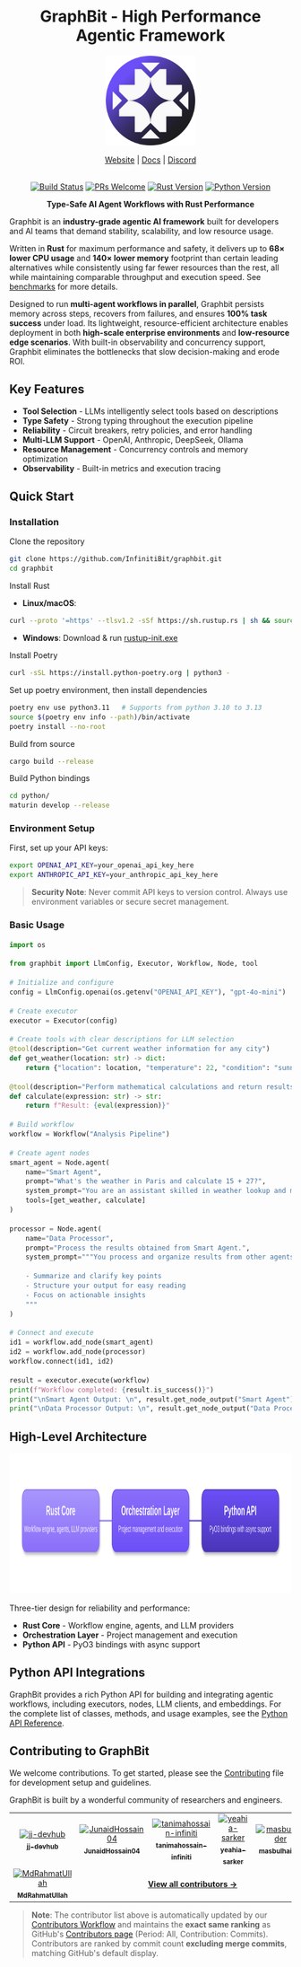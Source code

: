 <div align="center">

# GraphBit - High Performance Agentic Framework

<p align="center">
    <img src="assets/logo(circle).png" width="160px" alt="Logo" />
</p>

<!-- Added placeholders for links, fill it up when the corresponding links are available. -->
<p align="center">
    <a href="https://graphbit.ai/">Website</a> | 
    <a href="https://docs.graphbit.ai/">Docs</a> |
    <a href="https://discord.gg/8TvUK6uf">Discord</a>
    <br /><br />
</p>

[![Build Status](https://img.shields.io/github/actions/workflow/status/InfinitiBit/graphbit/update-docs.yml?branch=main)](https://github.com/InfinitiBit/graphbit/actions/workflows/update-docs.yml)
[![PRs Welcome](https://img.shields.io/badge/PRs-welcome-brightgreen.svg)](https://github.com/InfinitiBit/graphbit/blob/main/CONTRIBUTING.md)
[![Rust Version](https://img.shields.io/badge/rust-1.70+-blue.svg)](https://www.rust-lang.org)
[![Python Version](https://img.shields.io/badge/python-3.10--3.13-blue.svg)](https://www.python.org)

**Type-Safe AI Agent Workflows with Rust Performance**

</div>

Graphbit is an **industry-grade agentic AI framework** built for developers and AI teams that demand stability, scalability, and low resource usage. 

Written in **Rust** for maximum performance and safety, it delivers up to **68× lower CPU usage** and **140× lower memory** footprint than certain leading alternatives while consistently using far fewer resources than the rest, all while maintaining comparable throughput and execution speed. See [benchmarks](benchmarks/report/framework-benchmark-report.md) for more details.

Designed to run **multi-agent workflows in parallel**, Graphbit persists memory across steps, recovers from failures, and ensures **100% task success** under load. Its lightweight, resource-efficient architecture enables deployment in both **high-scale enterprise environments** and **low-resource edge scenarios**. With built-in observability and concurrency support, Graphbit eliminates the bottlenecks that slow decision-making and erode ROI. 

##  Key Features

- **Tool Selection** - LLMs intelligently select tools based on descriptions
- **Type Safety** - Strong typing throughout the execution pipeline
- **Reliability** - Circuit breakers, retry policies, and error handling
- **Multi-LLM Support** - OpenAI, Anthropic, DeepSeek, Ollama
- **Resource Management** - Concurrency controls and memory optimization
- **Observability** - Built-in metrics and execution tracing

##  Quick Start

### Installation
Clone the repository
```bash
git clone https://github.com/InfinitiBit/graphbit.git
cd graphbit
```

Install Rust
- **Linux/macOS**: 
```bash
curl --proto '=https' --tlsv1.2 -sSf https://sh.rustup.rs | sh && source $HOME/.cargo/env`
```  
- **Windows**: Download & run [rustup-init.exe](https://win.rustup.rs/x86_64)  

Install Poetry
```bash
curl -sSL https://install.python-poetry.org | python3 -
```

Set up poetry environment, then install dependencies
```bash
poetry env use python3.11   # Supports from python 3.10 to 3.13
source $(poetry env info --path)/bin/activate
poetry install --no-root
```

Build from source
```bash
cargo build --release
```

Build Python bindings
```bash
cd python/
maturin develop --release
```

### Environment Setup
First, set up your API keys:
```bash
export OPENAI_API_KEY=your_openai_api_key_here
export ANTHROPIC_API_KEY=your_anthropic_api_key_here
```

> **Security Note**: Never commit API keys to version control. Always use environment variables or secure secret management.

### Basic Usage
```python
import os

from graphbit import LlmConfig, Executor, Workflow, Node, tool

# Initialize and configure
config = LlmConfig.openai(os.getenv("OPENAI_API_KEY"), "gpt-4o-mini")

# Create executor
executor = Executor(config)

# Create tools with clear descriptions for LLM selection
@tool(description="Get current weather information for any city")
def get_weather(location: str) -> dict:
    return {"location": location, "temperature": 22, "condition": "sunny"}

@tool(description="Perform mathematical calculations and return results")
def calculate(expression: str) -> str:
    return f"Result: {eval(expression)}"

# Build workflow
workflow = Workflow("Analysis Pipeline")

# Create agent nodes
smart_agent = Node.agent(
    name="Smart Agent",
    prompt="What's the weather in Paris and calculate 15 + 27?",
    system_prompt="You are an assistant skilled in weather lookup and math calculations. Use tools to answer queries accurately.",
    tools=[get_weather, calculate]
)

processor = Node.agent(
    name="Data Processor",
    prompt="Process the results obtained from Smart Agent.",
    system_prompt="""You process and organize results from other agents.

    - Summarize and clarify key points
    - Structure your output for easy reading
    - Focus on actionable insights
    """
)

# Connect and execute
id1 = workflow.add_node(smart_agent)
id2 = workflow.add_node(processor)
workflow.connect(id1, id2)

result = executor.execute(workflow)
print(f"Workflow completed: {result.is_success()}")
print("\nSmart Agent Output: \n", result.get_node_output("Smart Agent"))
print("\nData Processor Output: \n", result.get_node_output("Data Processor"))
```

## High-Level Architecture

<p align="center">
  <img src="assets/architecture.svg" height="250" alt="GraphBit Architecture">
</p>

Three-tier design for reliability and performance:
- **Rust Core** - Workflow engine, agents, and LLM providers
- **Orchestration Layer** - Project management and execution
- **Python API** - PyO3 bindings with async support

## Python API Integrations

GraphBit provides a rich Python API for building and integrating agentic workflows, including executors, nodes, LLM clients, and embeddings. For the complete list of classes, methods, and usage examples, see the [Python API Reference](docs/api-reference/python-api.md).

## Contributing to GraphBit

We welcome contributions. To get started, please see the [Contributing](CONTRIBUTING.md) file for development setup and guidelines.

GraphBit is built by a wonderful community of researchers and engineers.

<!-- readme: contributors -start -->

<table>
<tr>
    <td align="center">
        <a href="https://github.com/jj-devhub">
            <img src="https://github.com/jj-devhub.png" width="64" height="64" alt="jj-devhub"/>
            <br />
            <sub><b>jj-devhub</b></sub>
        </a>
    </td>
    <td align="center">
        <a href="https://github.com/JunaidHossain04">
            <img src="https://github.com/JunaidHossain04.png" width="64" height="64" alt="JunaidHossain04"/>
            <br />
            <sub><b>JunaidHossain04</b></sub>
        </a>
    </td>
    <td align="center">
        <a href="https://github.com/tanimahossain-infiniti">
            <img src="https://github.com/tanimahossain-infiniti.png" width="64" height="64" alt="tanimahossain-infiniti"/>
            <br />
            <sub><b>tanimahossain-infiniti</b></sub>
        </a>
    </td>
    <td align="center">
        <a href="https://github.com/yeahia-sarker">
            <img src="https://github.com/yeahia-sarker.png" width="64" height="64" alt="yeahia-sarker"/>
            <br />
            <sub><b>yeahia-sarker</b></sub>
        </a>
    </td>
    <td align="center">
        <a href="https://github.com/masbulhaider">
            <img src="https://github.com/masbulhaider.png" width="64" height="64" alt="masbulhaider"/>
            <br />
            <sub><b>masbulhaider</b></sub>
        </a>
    </td>
</tr>
<tr>
    <td align="center">
        <a href="https://github.com/MdRahmatUllah">
            <img src="https://github.com/MdRahmatUllah.png" width="64" height="64" alt="MdRahmatUllah"/>
            <br />
            <sub><b>MdRahmatUllah</b></sub>
        </a>
    </td>
    <td colspan="4" align="center">
        <a href="https://github.com/InfinitiBit/graphbit/graphs/contributors">
            <b>View all contributors →</b>
        </a>
    </td>
</tr>
</table>

<!-- readme: contributors -end -->

> **Note**: The contributor list above is automatically updated by our [Contributors Workflow](.github/workflows/update-contributors.yml) and maintains the **exact same ranking** as GitHub's [Contributors page](https://github.com/InfinitiBit/graphbit/graphs/contributors) (Period: All, Contribution: Commits). Contributors are ranked by commit count **excluding merge commits**, matching GitHub's default display.
